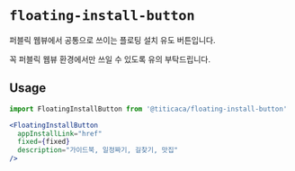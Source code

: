 # `floating-install-button`

퍼블릭 웹뷰에서 공통으로 쓰이는 플로팅 설치 유도 버튼입니다.

꼭 퍼블릭 웹뷰 환경에서만 쓰일 수 있도록 유의 부탁드립니다.

## Usage

```javascript
import FloatingInstallButton from '@titicaca/floating-install-button'
```

```jsx harmony
<FloatingInstallButton
  appInstallLink="href"
  fixed={fixed}
  description="가이드북, 일정짜기, 길찾기, 맛집"
/>
```
